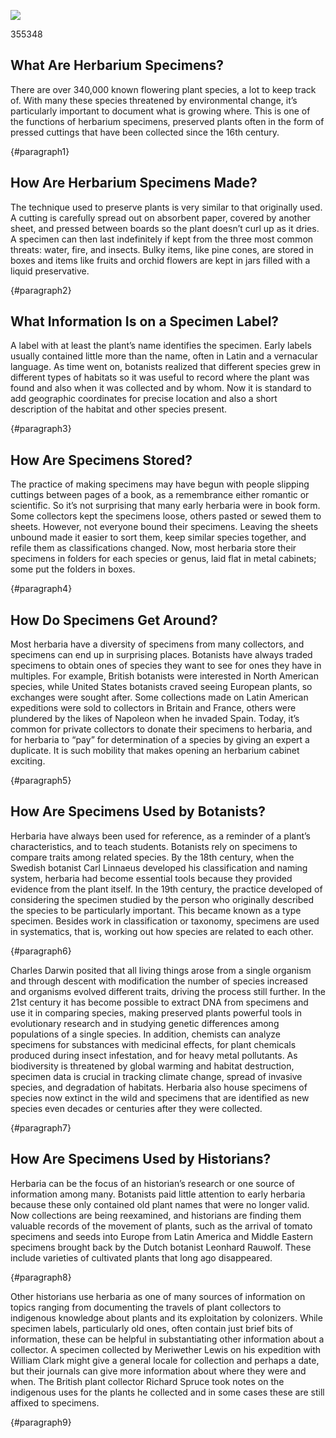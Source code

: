 <a href="https://juncture-digital.org"><img src="https://juncture-digital.org/images/ve-button.png"></a>

<param ve-config
title="How to Read an Herbarium Specimen"
author="Maura C. Flannery"
banner="https://iiif.juncture-digital.org/banner/?url=http://137.204.21.141/aldrovandi/image/vol10fg008.JPG"
       layout="vertical">

<param ve-entity eid="Q7432"> <!-- species -->
<param ve-entity eid="Q181916"> <!-- herbarium -->
<param ve-entity eid="Q441" aliases="botanists"> <!-- botany -->
<param ve-entity eid="Q397"> <!-- Latin --> 
<param ve-entity eid="Q34740"> <!-- genus --> 
<param ve-entity eid="Q22664"> <!-- geographic coordinates -->
<param ve-entity eid="Q517"> <!-- Napoleon -->
<param ve-entity eid="Q1043"> <!-- Carl Linnaeus -->       
<param ve-entity eid="Q8269924"> <!-- taxonomy -->
<param ve-entity eid="Q3516404"> <!-- systematics -->
<param ve-entity eid="Q1035"><!-- Charles Darwin -->
<param ve-entity eid="Q7430"><!-- DNA -->355348
<param ve-entity eid="Q1063" aliases="evolutionary"><!-- evolution -->
<param ve-entity eid="Q7162" aliases="genetic"><!-- genetics -->
<param ve-entity eid="Q1292038"><!-- infestation -->
<param ve-entity eid="Q19829510" aliases="pollutants"><!-- pollutant -->
<param ve-entity eid="Q47041"><!-- biodiversity -->
<param ve-entity eid="Q7942"><!-- global warming -->
<param ve-entity eid="Q66514"><!-- Leonhard Rauwolf -->
<param ve-entity eid="Q7204" aliases="Middle Eastern"><!-- Middle East -->
<param ve-entity eid="Q313492"><!-- Meriwether Lewis -->
<param ve-entity eid="Q355348"><!-- William Clark -->
<param ve-entity eid="Q1349394"><!-- Richard Spruce -->


## What Are Herbarium Specimens?

There are over 340,000 known flowering plant species, a lot to keep track of.  With many these species threatened by environmental change, it’s particularly important to document what is growing where.  This is one of the functions of herbarium specimens, preserved plants often in the form of pressed cuttings that have been collected since the 16th century.  

<param ve-image fit
       label="At right, fruiting specimen of tomato (<em>Solanum lycopersicum</em>) from En Tibi herbarium, attributed to the Italian botanist Francesco Petrollini (late 1550s)"
       description="Naturalis Biodiversity Center, Leiden"
       license="public domain"
url="https://herbariumworld.files.wordpress.com/2022/08/petrollin_tomato-sm.jpeg">
{#paragraph1}

## How Are Herbarium Specimens Made?

The technique used to preserve plants is very similar to that originally used.  A cutting is carefully spread out on absorbent paper, covered by another sheet, and pressed between boards so the plant doesn’t curl up as it dries. A specimen can then last indefinitely if kept from the three most common threats: water, fire, and insects.  Bulky items, like pine cones, are stored in boxes and items like fruits and orchid flowers are kept in jars filled with a liquid preservative.  

<param ve-image fit
       label="Three plant collecting tools: vasculum, plant press, and loupe or hand lens"
       license="public domain"
url="https://herbariumworld.files.wordpress.com/2022/08/tools.jpg">
{#paragraph2}

## What Information Is on a Specimen Label?

A label with at least the plant’s name identifies the specimen.  Early labels usually contained little more than the name, often in Latin and a vernacular language.  As time went on, botanists realized that different species grew in different types of habitats so it was useful to record where the plant was found and also when it was collected and by whom.  Now it is standard to add geographic coordinates for precise location and also a short description of the habitat and other species present.

<param ve-image fit
       label="Specimen of anemone now <em>Anenome hortensis</em> from the collection of Ulisse Aldrovandi, a colleague of Luca Ghini" 
       description="University of Bologna" 
       license="public domain"
url="http://137.204.21.141/ALDROVANDI/image/vol2fg338.JPG">  

<param ve-image fit 
       label="Specimen of narrowleaf silkgrass (<em>Pityopsis graminifolia</em>) collected by John Nelson in Orangeburg, South Carolina. This illustrates the information that usually appears on specimens today: specimen name with its family underneath; the collector’s name; number, location, and date; a brief description of the plant and its habitat; geographic coordinates. The stamp of the A. C. Moore Herbarium and the accession number are in the upper righthand corner. The barcode at the bottom indicates that the specimen has been imaged and the label information digitized; the ruler and color chart at the top are references for quality control. The graphic description of the habitat is a specialty of the collector."
       description="A. C. Moore Herbarium, University of South Carolina, Columbia"
       license="public domain"
url="https://herbariumworld.files.wordpress.com/2022/08/nelson_pityopsis.jpg">
{#paragraph3}

## How Are Specimens Stored?

The practice of making specimens may have begun with people slipping cuttings between pages of a book, as a remembrance either romantic or scientific.  So it’s not surprising that many early herbaria were in book form.  Some collectors kept the specimens loose, others pasted or sewed them to sheets.  However, not everyone bound their specimens.  Leaving the sheets unbound made it easier to sort them, keep similar species together, and refile them as classifications changed.  Now, most herbaria store their specimens in folders for each species or genus, laid flat in metal cabinets; some put the folders in boxes.

<param ve-image fit
       label="One of Irish botanist Augustine Henry's boxes of tree specimens"
       description="National Botanic Garden of Ireland"
       license="public domain"
url="https://herbariumworld.files.wordpress.com/2017/05/henry-specimen-box-sm.jpg">

<param ve-image fit
       label="Folders of <em>Pinus</em> species"
       description="A.C. Moore Herbarium, University of South Carolina, Columbia, SC"
       license="public domain"
url="https://herbariumworld.files.wordpress.com/2022/12/pine-cabinet.jpeg">
{#paragraph4}

## How Do Specimens Get Around?

Most herbaria have a diversity of specimens from many collectors, and specimens can end up in surprising places.  Botanists have always traded specimens to obtain ones of species they want to see for ones they have in multiples.  For example, British botanists were interested in North American species, while United States botanists craved seeing European plants, so exchanges were sought after.  Some collections made on Latin American expeditions were sold to collectors in Britain and France, others were plundered by the likes of Napoleon when he invaded Spain.  Today, it’s common for private collectors to donate their specimens to herbaria, and for herbaria to “pay” for determination of a species by giving an expert a duplicate.  It is such mobility that makes opening an herbarium cabinet exciting.

<param ve-image fit
       label="Specimen of <em>Helichrysum arenarium</em> from Jacob Breyne's 1673 herbarium; Breyne was from a Dutch family who had moved to what is now Poland, but the plants are from France, indicating the international flavor of herbaria (Jong et al., 2022)"
       description="Naturalis Biodiversity Center, Leiden"
       license="public domain"
url="https://herbariumworld.files.wordpress.com/2022/09/1-breyne.jpg">

<param ve-image fit
       label="Specimen of <em>Franklinia alatamaha</em> collected by William Bartram in Georgia in June 1773, sent to a patron in England, thus now in a British herbarium"
       description="Natural History Museum, London"
url="https://herbariumworld.files.wordpress.com/2022/08/franklinia-specimen-sm.jpeg">
{#paragraph5}

## How Are Specimens Used by Botanists?

Herbaria have always been used for reference, as a reminder of a plant’s characteristics, and to teach students.  Botanists rely on specimens to compare traits among related species.  By the 18th century, when the Swedish botanist Carl Linnaeus developed his classification and naming system, herbaria had become essential tools because they provided evidence from the plant itself.  In the 19th century, the practice developed of considering the specimen studied by the person who originally described the species to be particularly important.  This became known as a type specimen.  Besides work in classification or taxonomy, specimens are used in systematics, that is, working out how species are related to each other. 


<param ve-image fit 
       label="Type specimen of <em>Solanum humboldtianum</em> collected by Juan Granados-Tochoy and W. Meier in 2005 on the western slopes of the Andean Cordillera Oriental in Colombia and used in the published description of the species"
       description="Universidad Nacional de Colombia"
url="https://herbariumworld.files.wordpress.com/2022/08/humboldt-new.jpeg">

<param ve-image fit 
       label="Specimen of <em>Solanum humboldtianum</em> collected by Alexander von Humboldt and Aimé Bonpland near Bogotá, Colombia"
       description="National Museum of Natural History, Paris, collected 200 years earlier"
url="https://herbariumworld.files.wordpress.com/2022/08/humboldt-sm.jpeg">

{#paragraph6}

Charles Darwin posited that all living things arose from a single organism and through descent with modification the number of species increased and organisms evolved different traits, driving the process still further.  In the 21st century it has become possible to extract DNA from specimens and use it in comparing species, making preserved plants powerful tools in evolutionary research and in studying genetic differences among populations of a single species.  In addition, chemists can analyze specimens for substances with medicinal effects, for plant chemicals produced during insect infestation, and for heavy metal pollutants.  As biodiversity is threatened by global warming and habitat destruction, specimen data is crucial in tracking climate change, spread of invasive species, and degradation of habitats.  Herbaria also house specimens of species now extinct in the wild and specimens that are identified as new species even decades or centuries after they were collected. 

<param ve-image fit
       label="<em>Eustoma exaltatum</em> catchfly prairie gentian collected by Chase Mathey in Cameron, Louisiana. Geographic coordinates and flowering status are noted on the label"
       description="Shirley C. Tucker Herbarium, Louisiana State University"
       license="CC BY-NC 3.0"
url="https://herbariumworld.files.wordpress.com/2022/12/eustoma-exaltatum-lsu00213549_l.jpeg">
{#paragraph7}

## How Are Specimens Used by Historians?

Herbaria can be the focus of an historian’s research or one source of information among many.  Botanists paid little attention to early herbaria because these only contained old plant names that were no longer valid.  Now collections are being reexamined, and historians are finding them valuable records of the movement of plants, such as the arrival of tomato specimens and seeds into Europe from Latin America and Middle Eastern specimens brought back by the Dutch botanist Leonhard Rauwolf.  These include varieties of cultivated plants that long ago disappeared.

<param ve-image fit
       label="<em>Limonium sinuatum</em> collected in Lebanon by Leonhard Rauwolf in 1575"
       description="Naturalis Biodiversity Center. Leiden, NLD"
       license="Public Domain"
url="https://herbariumworld.files.wordpress.com/2022/12/rauwolf-sm-limonium-l.2111480.jpeg">
{#paragraph8}

Other historians use herbaria as one of many sources of information on topics ranging from documenting the travels of plant collectors to indigenous knowledge about plants and its exploitation by colonizers.  While specimen labels, particularly old ones, often contain just brief bits of information, these can be helpful in substantiating other information about a collector.  A specimen collected by Meriwether Lewis on his expedition with William Clark might give a general locale for collection and perhaps a date, but their journals can give more information about where they were and when.  The British plant collector Richard Spruce took notes on the indigenous uses for the plants he collected and in some cases these are still affixed to specimens. 

<param ve-image fit
       label="Specimen of long-leafed sage (<em>Artemisia longifolia</em>) with original Lewis label of blue blotter paper: 'No. 53, October 3rd flavor like the chamomile radix perennial growth of the high bluffs'"
       description="Deposited by the American Philosophical Society at the Academy of Natural Sciences of Drexel University (PH Herbarium PH00043182677)"
url="https://herbariumworld.files.wordpress.com/2022/08/lewis-artemesia-longifolia.jpg">

<param ve-image fit
        label="Specimen of <em>Piptadenia peregrine</em>, now <em>Anadenanthera peregrina</em>, collected by Richard Spruce on the north shore of the Amazon, at entrance to the Rio Negro in August 1851. 'This tree is planted by the Indians near their houses. . .the seeds are roasted and ground in the manner of coffee, and the powder taken as snuff.'"
        description="Royal Botanic Gardens, Kew"
url="https://herbariumworld.files.wordpress.com/2022/12/spruce.jpeg">
{#paragraph9}
